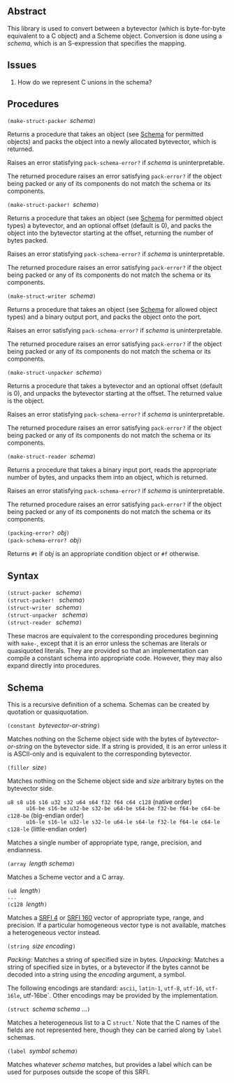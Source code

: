 ## Abstract

This library is used to convert between a bytevector (which is byte-for-byte
equivalent to a C object) and a Scheme object.  Conversion is done using a
*schema*, which is an S-expression that specifies the mapping.

## Issues

 1. How do we represent C unions in the schema?
    

## Procedures

`(make-struct-packer `*schema*`)`

Returns a procedure that takes an object
(see [Schema](#Schema) for permitted objects)
and packs the object into a newly allocated bytevector,
which is returned.

Raises an error statisfying `pack-schema-error?`
if *schema* is uninterpretable.

The returned procedure
raises an error satisfying `pack-error?`
if the object being packed
or any of its components
do not match the schema or its components.

`(make-struct-packer! `*schema*`)`

Returns a procedure that takes an object
(see [Schema](#Schema) for permitted object types)
a bytevector, and an optional offset (default is 0),
and packs the object into the bytevector
starting at the offset, returning the number of bytes packed.

Raises an error statisfying `pack-schema-error?`
if *schema* is uninterpretable.

The returned procedure
raises an error satisfying `pack-error?`
if the object being packed
or any of its components
do not match the schema or its components.

`(make-struct-writer `*schema*`)`

Returns a procedure that takes an object
(see [Schema](#Schema) for allowed object types)
and a binary output port,
and packs the object onto the port.

Raises an error satisfying `pack-schema-error?`
if *schema* is uninterpretable.

The returned procedure
raises an error satisfying `pack-error?`
if the object being packed
or any of its components
do not match the schema or its components.

`(make-struct-unpacker `*schema*`)`

Returns a procedure that takes a bytevector
and an optional offset (default is 0),
and unpacks the bytevector
starting at the offset.
The returned value is the object.

Raises an error statisfying `pack-schema-error?`
if *schema* is uninterpretable.

The returned procedure
raises an error satisfying `pack-error?`
if the object being packed
or any of its components
do not match the schema or its components.

`(make-struct-reader `*schema*`)`

Returns a procedure that takes a binary input port,
reads the appropriate number of bytes,
and unpacks them into an object, which is returned.

Raises an error statisfying `pack-schema-error?`
if *schema* is uninterpretable.

The returned procedure
raises an error satisfying `pack-error?`
if the object being packed
or any of its components
do not match the schema or its components.

`(packing-error? `*obj*`)`  
`(pack-schema-error? `*obj*`)`

Returns `#t` if *obj* is an appropriate condition object
or `#f` otherwise.

## Syntax

`(struct-packer ` *schema*`)`  
`(struct-packer! ` *schema*`)`  
`(struct-writer ` *schema*`)`  
`(struct-unpacker ` *schema*`)`  
`(struct-reader ` *schema*`)`

These macros are equivalent to the corresponding procedures
beginning with `make-`, except that it is an error unless
the schemas are literals or quasiquoted literals.
They are provided so that
an implementation can compile a constant schema into appropriate code.
However, they may also expand directly into procedures. 

## Schema

This is a recursive definition of a schema.
Schemas can be created by quotation or quasiquotation.

`(constant `*bytevector-or-string*`)`

Matches nothing on the Scheme object side
with the bytes of *bytevector-or-string* on the bytevector side.
If a string is provided, it is an error unless it is ASCII-only
and is equivalent to the corresponding bytevector.

`(filler `*size*`)`

Matches nothing on the Scheme object side
and *size* arbitrary bytes on the bytevector side.

`u8 s8 u16 s16 u32 s32 u64 s64 f32 f64 c64 c128` (native order)  
`      u16-be s16-be u32-be s32-be u64-be s64-be f32-be f64-be c64-be c128-be` (big-endian order)  
`      u16-le s16-le u32-le s32-le u64-le s64-le f32-le f64-le c64-le c128-le` (little-endian order)

Matches a single number of appropriate type, range, precision, and endianness.

`(array `*length schema*`)`

Matches a Scheme vector and a C array.

`(u8 `*length*`)`  
`...`  
`(c128 `*length*`)`

Matches a [SRFI 4](https://srfi.schemers.org/srfi-4/srfi-4.html)
or [SRFI 160](https://srfi.schemers.org/srfi-160/srfi-160.html)
vector of appropriate type, range, and precision.
If a particular homogeneous vector type is not available,
matches a heterogeneous vector instead.

`(string `*size encoding*`)`

*Packing*: Matches a string of specified size in bytes.
*Unpacking*: Matches a string of specified size in bytes,
or a bytevector if the bytes cannot be decoded into a string
using the *encoding* argument, a symbol.

The following encodings are standard:
`ascii`, `latin-1`, `utf-8`, `utf-16`, `utf-16le`, utf-16be`.
Other encodings may be provided by the implementation.

`(struct `*schema schema* ...`)`

Matches a heterogeneous list to a C `struct`.'  Note that
the C names of the fields are not represented here,
though they can be carried along by `label` schemas.

`(label `*symbol schema*`)`

Matches whatever *schema* matches, but provides a label
which can be used for purposes outside the scope of this SRFI.



